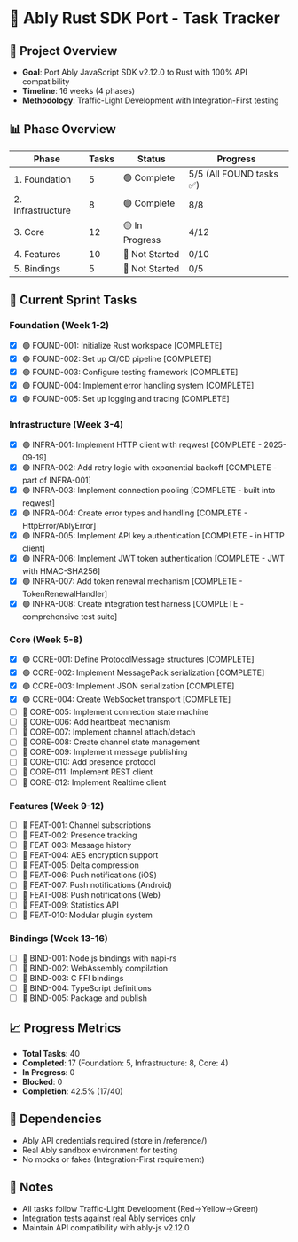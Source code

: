# 🦀 Ably Rust SDK Port - Task Tracker

## 🎯 Project Overview
- **Goal**: Port Ably JavaScript SDK v2.12.0 to Rust with 100% API compatibility
- **Timeline**: 16 weeks (4 phases)
- **Methodology**: Traffic-Light Development with Integration-First testing

## 📊 Phase Overview

| Phase | Tasks | Status | Progress |
|-------|-------|--------|----------|
| 1. Foundation | 5 | 🟢 Complete | 5/5 (All FOUND tasks ✅) |
| 2. Infrastructure | 8 | 🟢 Complete | 8/8 |
| 3. Core | 12 | 🟡 In Progress | 4/12 |
| 4. Features | 10 | 🔴 Not Started | 0/10 |
| 5. Bindings | 5 | 🔴 Not Started | 0/5 |

## 🚦 Current Sprint Tasks

### Foundation (Week 1-2)  
- [x] 🟢 FOUND-001: Initialize Rust workspace [COMPLETE]
- [x] 🟢 FOUND-002: Set up CI/CD pipeline [COMPLETE]
- [x] 🟢 FOUND-003: Configure testing framework [COMPLETE]  
- [x] 🟢 FOUND-004: Implement error handling system [COMPLETE]
- [x] 🟢 FOUND-005: Set up logging and tracing [COMPLETE]

### Infrastructure (Week 3-4)
- [x] 🟢 INFRA-001: Implement HTTP client with reqwest [COMPLETE - 2025-09-19]
- [x] 🟢 INFRA-002: Add retry logic with exponential backoff [COMPLETE - part of INFRA-001]
- [x] 🟢 INFRA-003: Implement connection pooling [COMPLETE - built into reqwest]
- [x] 🟢 INFRA-004: Create error types and handling [COMPLETE - HttpError/AblyError]
- [x] 🟢 INFRA-005: Implement API key authentication [COMPLETE - in HTTP client]
- [x] 🟢 INFRA-006: Implement JWT token authentication [COMPLETE - JWT with HMAC-SHA256]
- [x] 🟢 INFRA-007: Add token renewal mechanism [COMPLETE - TokenRenewalHandler]
- [x] 🟢 INFRA-008: Create integration test harness [COMPLETE - comprehensive test suite]

### Core (Week 5-8)
- [x] 🟢 CORE-001: Define ProtocolMessage structures [COMPLETE]
- [x] 🟢 CORE-002: Implement MessagePack serialization [COMPLETE]
- [x] 🟢 CORE-003: Implement JSON serialization [COMPLETE]
- [x] 🟢 CORE-004: Create WebSocket transport [COMPLETE]
- [ ] 🔴 CORE-005: Implement connection state machine
- [ ] 🔴 CORE-006: Add heartbeat mechanism
- [ ] 🔴 CORE-007: Implement channel attach/detach
- [ ] 🔴 CORE-008: Create channel state management
- [ ] 🔴 CORE-009: Implement message publishing
- [ ] 🔴 CORE-010: Add presence protocol
- [ ] 🔴 CORE-011: Implement REST client
- [ ] 🔴 CORE-012: Implement Realtime client

### Features (Week 9-12)
- [ ] 🔴 FEAT-001: Channel subscriptions
- [ ] 🔴 FEAT-002: Presence tracking
- [ ] 🔴 FEAT-003: Message history
- [ ] 🔴 FEAT-004: AES encryption support
- [ ] 🔴 FEAT-005: Delta compression
- [ ] 🔴 FEAT-006: Push notifications (iOS)
- [ ] 🔴 FEAT-007: Push notifications (Android)
- [ ] 🔴 FEAT-008: Push notifications (Web)
- [ ] 🔴 FEAT-009: Statistics API
- [ ] 🔴 FEAT-010: Modular plugin system

### Bindings (Week 13-16)
- [ ] 🔴 BIND-001: Node.js bindings with napi-rs
- [ ] 🔴 BIND-002: WebAssembly compilation
- [ ] 🔴 BIND-003: C FFI bindings
- [ ] 🔴 BIND-004: TypeScript definitions
- [ ] 🔴 BIND-005: Package and publish

## 📈 Progress Metrics
- **Total Tasks**: 40
- **Completed**: 17 (Foundation: 5, Infrastructure: 8, Core: 4)
- **In Progress**: 0
- **Blocked**: 0
- **Completion**: 42.5% (17/40)

## 🔗 Dependencies
- Ably API credentials required (store in /reference/)
- Real Ably sandbox environment for testing
- No mocks or fakes (Integration-First requirement)

## 📝 Notes
- All tasks follow Traffic-Light Development (Red→Yellow→Green)
- Integration tests against real Ably services only
- Maintain API compatibility with ably-js v2.12.0